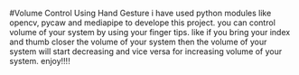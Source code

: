 #Volume Control Using Hand Gesture
i have used python modules like opencv, pycaw and mediapipe to develope this project.
you can control volume of your system by using your finger tips.
like if you bring your index and thumb closer the volume of your system then the volume of your system
will start decreasing and vice versa for increasing volume of your system.
enjoy!!!!